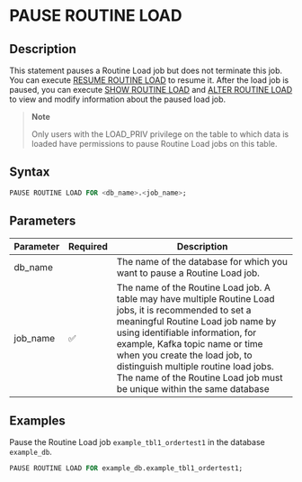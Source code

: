 # PAUSE ROUTINE LOAD

## Description

This statement pauses a Routine Load job but does not terminate this job. You can execute [RESUME ROUTINE LOAD](./RESUME%20ROUTINE%20LOAD.md) to resume it. After the load job is paused, you can execute [SHOW ROUTINE LOAD](./SHOW%20ROUTINE%20LOAD.md) and [ALTER ROUTINE LOAD](./alter-routine-load.md) to view and modify information about the paused load job.

> **Note**
>
> Only users with the LOAD_PRIV privilege on the table to which data is loaded have permissions to pause Routine Load jobs on this table. 

## Syntax

```SQL
PAUSE ROUTINE LOAD FOR <db_name>.<job_name>;
```

## Parameters

| Parameter | Required | Description                                                  |
| --------- | -------- | ------------------------------------------------------------ |
| db_name   |          | The name of the database for which you want to pause a Routine Load job. |
| job_name  | ✅        | The name of the Routine Load job. A table may have multiple Routine Load jobs, it is recommended to set a meaningful Routine Load job name by using identifiable information, for example, Kafka topic name or time when you create the load job, to distinguish multiple routine load jobs.  The name of the Routine Load job must be unique within the same database |

## Examples

Pause the Routine Load job `example_tbl1_ordertest1` in the database `example_db`.

```sql
PAUSE ROUTINE LOAD FOR example_db.example_tbl1_ordertest1;
```
